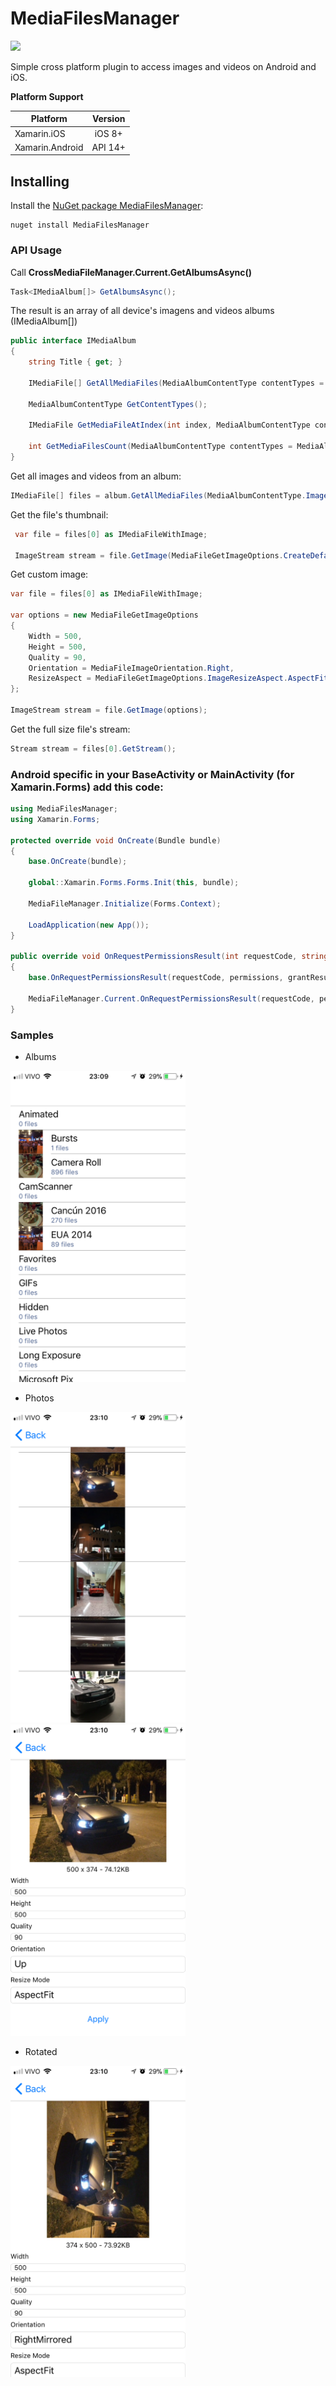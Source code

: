 # MediaFilesManager

<img src="https://img.shields.io/nuget/dt/MediaFilesManager.svg"/>

Simple cross platform plugin to access images and videos on Android and iOS.

**Platform Support**

|Platform|Version|
| ------------------- | :-----------: |
|Xamarin.iOS|iOS 8+|
|Xamarin.Android|API 14+|


## Installing
Install the [NuGet package MediaFilesManager](https://www.nuget.org/packages/MediaFilesManager):
```
nuget install MediaFilesManager
```

### API Usage

Call **CrossMediaFileManager.Current.GetAlbumsAsync()**
```csharp
Task<IMediaAlbum[]> GetAlbumsAsync();
```

The result is an array of all device's imagens and videos albums (IMediaAlbum[])

```csharp
public interface IMediaAlbum
{
    string Title { get; }

    IMediaFile[] GetAllMediaFiles(MediaAlbumContentType contentTypes = MediaAlbumContentType.All);
    
    MediaAlbumContentType GetContentTypes();
    
    IMediaFile GetMediaFileAtIndex(int index, MediaAlbumContentType contentTypes = MediaAlbumContentType.All);
    
    int GetMediaFilesCount(MediaAlbumContentType contentTypes = MediaAlbumContentType.All);
}
```

Get all images and videos from an album:
```csharp
IMediaFile[] files = album.GetAllMediaFiles(MediaAlbumContentType.Images | MediaAlbumContentType.Videos);
```

Get the file's thumbnail:
```csharp
 var file = files[0] as IMediaFileWithImage;

 ImageStream stream = file.GetImage(MediaFileGetImageOptions.CreateDefaultThumb());
```

Get custom image:
```csharp
var file = files[0] as IMediaFileWithImage;

var options = new MediaFileGetImageOptions
{
    Width = 500,
    Height = 500,
    Quality = 90,
    Orientation = MediaFileImageOrientation.Right,                          // Rotate image to right
    ResizeAspect = MediaFileGetImageOptions.ImageResizeAspect.AspectFit     
};

ImageStream stream = file.GetImage(options);
```

Get the full size file's stream:
```csharp
Stream stream = files[0].GetStream();
```

### Android specific in your BaseActivity or MainActivity (for Xamarin.Forms) add this code:
```csharp
using MediaFilesManager;
using Xamarin.Forms;

protected override void OnCreate(Bundle bundle)
{
    base.OnCreate(bundle);

    global::Xamarin.Forms.Forms.Init(this, bundle);

    MediaFileManager.Initialize(Forms.Context);

    LoadApplication(new App());
}

public override void OnRequestPermissionsResult(int requestCode, string[] permissions, [GeneratedEnum] Permission[] grantResults)
{
    base.OnRequestPermissionsResult(requestCode, permissions, grantResults);

    MediaFileManager.Current.OnRequestPermissionsResult(requestCode, permissions, grantResults);
}
```
### Samples
- Albums
<img src="https://raw.githubusercontent.com/FelipeNicoletto/MediaFilesManager/master/Images/image_1.png" width="280" />

- Photos
<img src="https://raw.githubusercontent.com/FelipeNicoletto/MediaFilesManager/master/Images/image_2.png" width="280" />

<img src="https://raw.githubusercontent.com/FelipeNicoletto/MediaFilesManager/master/Images/image_3.png" width="280" />

- Rotated
<img src="https://raw.githubusercontent.com/FelipeNicoletto/MediaFilesManager/master/Images/image_4.png" width="280" />

